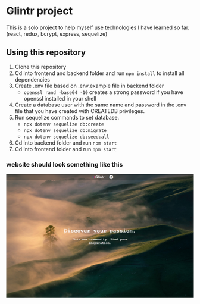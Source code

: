 # Glintr project
This is a solo project to help myself use technologies I have learned so far. (react, redux, bcrypt, express, sequelize)

## Using this repository

1. Clone this repository
2. Cd into frontend and backend folder and run `npm install` to install all dependencies
3. Create .env file based on .env.example file in backend folder
    * `openssl rand -base64 -10` creates a strong password if you have openssl installed in your shell
4. Create a database user with the same name and password in the .env file that you have created with CREATEDB privileges.
5. Run sequelize commands to set database.
    * `npx dotenv sequelize db:create`
    * `npx dotenv sequelize db:migrate`
    * `npx dotenv sequelize db:seed:all`
6. Cd into backend folder and run `npm start`
7. Cd into frontend folder and run `npm start`

### website should look something like this
![example](https://github.com/TastySatang/AuthMe/blob/main/frontend/public/example.png)

